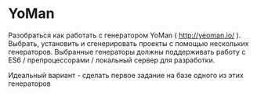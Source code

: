 # YoMan

Разобраться как работать с генератором YoMan ( http://yeoman.io/ ). Выбрать, установить и сгенерировать проекты с помощью нескольких генераторов. Выбранные генераторы должны поддерживать работу с ES6 / препроцессорами / локальный сервер для разработки.

Идеальный вариант - сделать первое задание на базе одного из этих генераторов